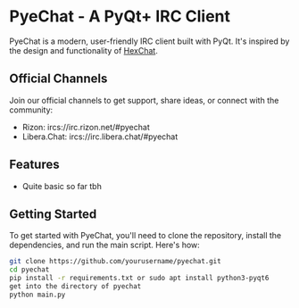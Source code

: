 # PyeChat - A PyQt+ IRC Client

PyeChat is a modern, user-friendly IRC client built with PyQt. It's inspired by the design and functionality of [HexChat](https://hexchat.github.io/).

## Official Channels
Join our official channels to get support, share ideas, or connect with the community:
- Rizon: ircs://irc.rizon.net/#pyechat
- Libera.Chat: ircs://irc.libera.chat/#pyechat

## Features
- Quite basic so far tbh

## Getting Started
To get started with PyeChat, you'll need to clone the repository, install the dependencies, and run the main script. Here's how:

```bash
git clone https://github.com/yourusername/pyechat.git
cd pyechat
pip install -r requirements.txt or sudo apt install python3-pyqt6
get into the directory of pyechat
python main.py
